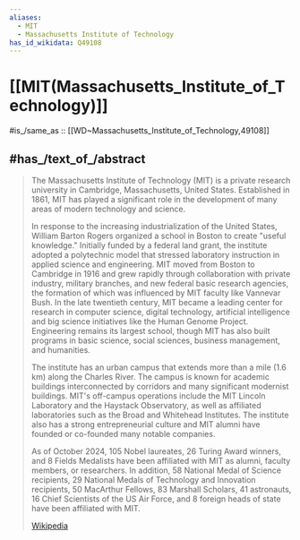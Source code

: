 ```yaml
---
aliases:
  - MIT
  - Massachusetts Institute of Technology
has_id_wikidata: Q49108
---
```


# [[MIT(Massachusetts_Institute_of_Technology)]] 

#is_/same_as :: [[WD~Massachusetts_Institute_of_Technology,49108]] 

## #has_/text_of_/abstract 

> The Massachusetts Institute of Technology (MIT) is a private research university in Cambridge, Massachusetts, United States. Established in 1861, MIT has played a significant role in the development of many areas of modern technology and science.
>
> In response to the increasing industrialization of the United States, William Barton Rogers organized a school in Boston to create "useful knowledge." Initially funded by a federal land grant, the institute adopted a polytechnic model that stressed laboratory instruction in applied science and engineering. MIT moved from Boston to Cambridge in 1916 and grew rapidly through collaboration with private industry, military branches, and new federal basic research agencies, the formation of which was influenced by MIT faculty like Vannevar Bush. In the late twentieth century, MIT became a leading center for research in computer science, digital technology, artificial intelligence and big science initiatives like the Human Genome Project. Engineering remains its largest school, though MIT has also built programs in basic science, social sciences, business management, and humanities.
>
> The institute has an urban campus that extends more than a mile (1.6 km) along the Charles River. The campus is known for academic buildings interconnected by corridors and many significant modernist buildings. MIT's off-campus operations include the MIT Lincoln Laboratory and the Haystack Observatory, as well as affiliated laboratories such as the Broad and Whitehead Institutes.  The institute also has a strong entrepreneurial culture and MIT alumni have founded or co-founded many notable companies.
>
> As of October 2024, 105 Nobel laureates, 26 Turing Award winners, and 8 Fields Medalists have been affiliated with MIT as alumni, faculty members, or researchers. In addition, 58 National Medal of Science recipients, 29 National Medals of Technology and Innovation recipients, 50 MacArthur Fellows, 83 Marshall Scholars, 41 astronauts, 16 Chief Scientists of the US Air Force, and 8 foreign heads of state have been affiliated with MIT.
>
> [Wikipedia](https://en.wikipedia.org/wiki/Massachusetts%20Institute%20of%20Technology) 

